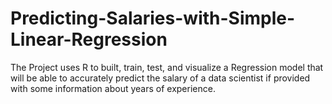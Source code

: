 # Predicting-Salaries-with-Simple-Linear-Regression
The Project uses R to built, train, test, and visualize a Regression model that will be able to accurately predict the salary of a data scientist if provided with some information about years of experience.

